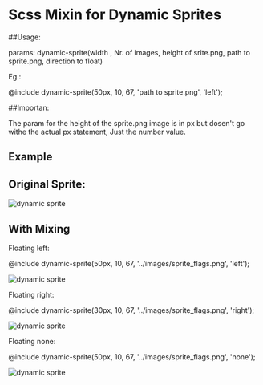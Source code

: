 # Scss Mixin for Dynamic Sprites

##Usage:

params: dynamic-sprite(width , Nr. of images, height of srite.png, path to sprite.png, direction to float)

Eg.:

@include dynamic-sprite(50px, 10, 67, 'path to sprite.png', 'left'); 

##Importan:

The param for the height of the sprite.png image is in px but dosen't go withe the actual px statement, Just the number value.

## Example

## Original Sprite:

![dynamic sprite](https://github.com/SpecialKcl/Dynamic-Sprite/blob/master/images/sprite_flags.png)


## With Mixing

Floating left:

@include dynamic-sprite(50px, 10, 67, '../images/sprite_flags.png', 'left');

![dynamic sprite](https://github.com/SpecialKcl/Dynamic-Sprite/blob/master/images/left.png)


Floating right:

@include dynamic-sprite(30px, 10, 67, '../images/sprite_flags.png', 'right'); 

![dynamic sprite](https://github.com/SpecialKcl/Dynamic-Sprite/blob/master/images/right.png)


Floating none:

@include dynamic-sprite(50px, 10, 67, '../images/sprite_flags.png', 'none'); 

![dynamic sprite](https://github.com/SpecialKcl/Dynamic-Sprite/blob/master/images/none.png)
